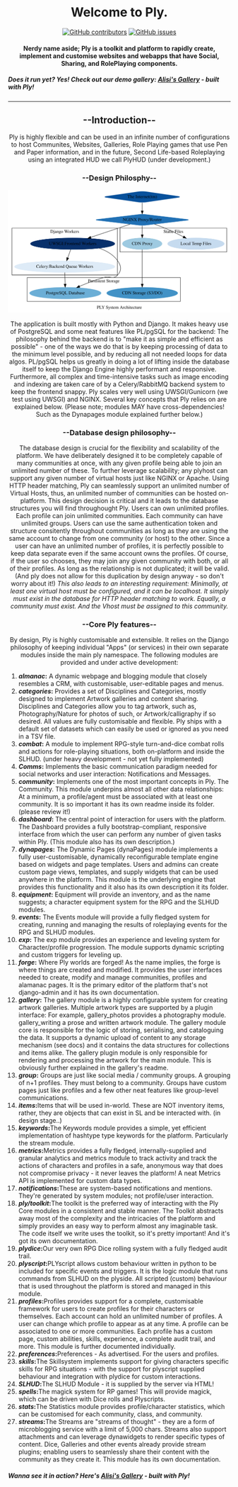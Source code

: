 <div align="center">
  <h1>Welcome to Ply.</h1>
</div>



<div align="center">
  <!-- breaks if we dont have this blank line -->
  
  <a href="">![GitHub contributors](https://img.shields.io/github/contributors-anon/mistressAlisi/ply?style=for-the-badge)</a>
  <a href="">![GitHub issues](https://img.shields.io/github/issues/mistressAlisi/ply?style=for-the-badge)</a>
</div>

<h4 align="center">
  Nerdy name aside; Ply is a toolkit and platform to rapidly create, implement and customise websites and webapps that have Social, Sharing, and RolePlaying components.
</h4>
<h5> Does it run yet? Yes! Check out our demo gallery: <a href="https://obscura.ply.ooo/gallery/@alisi" target="_blank">Alisi's Gallery</a> - built with Ply!</h5>
<hr/>

<h2 align="center">--Introduction--</h2>
<p align="center">Ply is highly flexible and can be used in an infinite number of configurations to host Communites, Websites, Galleries, Role Playing games that use Pen and Paper information, and in the future, Second Life-based Roleplaying using an integrated HUD we call PlyHUD (under development.)
</p>
<h3 align="center">--Design Philosphy--</h3>
<img src="https://raw.githubusercontent.com/mistressAlisi/ply/main/DOCUMENTATION/DESIGN/graphs/architectural_overview.graphviz.svg" alt="design arch"/>
<p align="center">The application is built mostly with Python and Django. It makes heavy use of PostgreSQL and some neat features like PL/pgSQL for the backend: The philosophy behind the backend is to "make it as simple and efficient as possible" - one of the ways we do that is by keeping processing of data to the minimum level possible, and by reducing all not needed loops for data algos. PL/pgSQL helps us greatly in doing a lot of lifting inside the database itself to keep the Django Engine highly performant and responsive. Furthermore, all complex and time-intensive tasks such as image encoding and indexing are taken care of by a Celery/RabbitMQ backend system to keep the frontend snappy.
Ply scales very well using UWSGI/Gunicorn (we test using UWSGI) and NGINX. Several key concepts that Ply relies on are explained below. (Please note; modules MAY have cross-dependencies! Such as the Dynapages module explained further below.)

</p>



<h3 align="center">--Database design philosophy--</h3>
<p align="center">
The database design is crucial for the flexibility and scalability of the platform. We have deliberately designed it to be completely capable of many communities at once, with any given profile being able to join an unlimited number of these. To further leverage scalability; any plyhost can support any given number of virtual hosts just like NGINX or Apache. Using HTTP header matching, Ply can seamlessly support an unlimited number of Virtual Hosts, thus, an unlimited number of communities can be hosted on-platform. This design decision is critical and it leads to the database structures you will find throughought Ply.
Users can own unlimited profiles. Each profile can join unlimited communities. Each community can have unlimited groups. Users can use the same authentication token and structure consitently throughout communities as long as they are using the same account to change from one community (or host) to the other. Since a user can have an unlimited number of profiles, it is perfectly possible to keep data separate even if the same account owns the profiles. Of course, if the user so chooses, they may join any given community with both, or all of their profiles. As long as the relationship is not duplicated; it will be valid. (And ply does not allow for this duplication by design anyway - so don't worry about it!)
<em>This also leads to an interesting requirement: Minimally, at least one virtual host must be configured, and it can be localhost. It simply must exist in the database for HTTP header matching to work. Equally, a community must exist. And the Vhost must be assigned to this community.</em>
</p>

<h3 align="center">--Core Ply features--</h3>
<p align="center">By design, Ply is highly customisable and extensible. It relies on the Django philosophy of keeping individual "Apps" (or services) in their own separate modules inside the main ply namespace. The following modules are provided and under active development:
<ol>
  <li><strong><em>almanac</em>:</strong> A dynamic webpage and blogging module that closely resembles a CRM, with customisable, user-editable pages and menus.</li>
  <li><strong><em>categories</em>:</strong> Provides a set of Disciplines and Categories, mostly designed to implement Artwork galleries and content sharing. Disciplines and Categories allow you to tag artwork, such as, Photography/Nature for photos of such, or Artwork/calligraphy if so desired. All values are fully customisable and flexible. Ply ships with a default set of datasets which can easily be used or ignored as you need in a TSV file.</li>
  <li><strong><em>combat</em>:</strong> A module to implement RPG-style turn-and-dice combat rolls and actions for role-playing situations, both on-platform and inside the SLHUD. (under heavy development - not yet fully implemented)</li>
  <li><strong><em>Comms</em>:</strong> Implements the basic communication paradigm needed for social networks and user interaction: Notifications and Messages.</li>
  <li><strong><em>community</em>:</strong> Implements one of the most important concepts in Ply. The Community. This module underpins almost all other data relationships: At a minimum, a profile/agent must be associated with at least one community. It is so important it has its own readme inside its folder. (please review it!)
  </li>
  <li><strong><em>dashboard</em>:</strong> The central point of interaction for users with the platform. The Dashboard provides a fully bootstrap-compliant, responsive interface from which the user can perform any number of given tasks within Ply. (This module also has its own description.)
  </li>
  <li><strong><em>dynapages</em>:</strong> The Dynamic Pages (dynaPages) module implements a fully user-customisable, dynamically reconfigurable template engine based on widgets and page templates. Users and admins can create custom page views, templates, and supply widgets that can be used anywhere in the platform. This module is the underlying engine that provides this functionality and it also has its own description it its folder.</li>
  <li><strong><em>equipment</em>:</strong> Equipment will provide an inventory, and as the name suggests; a character equipment system for the RPG and the SLHUD modules.
  </li>
  <li><strong><em>events</em>:</strong> The Events module will provide a fully fledged system for creating, running and managing the results of roleplaying events for the RPG and SLHUD modules.
  </li>
  <li><strong><em>exp</em>:</strong> The exp module provides an experience and leveling system for Character/profile progression. The module supports dynamic scripting and custom triggers for leveling up.
  </li>
  <li><strong><em>forge</em>:</strong> Where Ply worlds are forged! As the name implies, the forge is where things are created and modified. It provides the user interfaces needed to create, modify and manage communities, profiles and alamanac pages. It is the primary editor of the platform that's not django-admin and it has its own documentation.
  </li>
  <li><strong><em>gallery</em>:</strong> The gallery module is a highly configurable system for creating artwork galleries. Multiple artwork types are supported by a plugin interface: For example, gallery_photos provides a photography module. gallery_writing a prose and written artwork module. The gallery module core is responsible for the logic of storing, serialising, and cataloguing the data. It supports a dynamic upload of content to any storage mechanism (see docs) and it contains the data structures for collections and items alike. The gallery plugin module is only responsible for rendering and processing the artwork for the main module. This is obviously further explained in the gallery's readme.
  </li>
  <li><strong><em>group</em>:</strong> Groups are just like social media / community groups. A grouping of n+1 profiles. They must belong to a community. Groups have custom pages just like profiles and a few other neat features like group-level communications.
  </li>
  <li><strong><em>items</em>:</strong>Items that will be used in-world. These are NOT inventory items, rather, they are objects that can exist in SL and be interacted with. (in design stage..)
  </li>
  <li><strong><em>keywords</em>:</strong>The Keywords module provides a simple, yet efficient implementation of hashtype type keywords for the platform. Particularly the stream module.
  </li>
  <li><strong><em>metrics</em>:</strong>Metrics provides a fully fledged, internally-supplied and granular analytics and metrics module to track activity and track the actions of characters and profiles in a safe, anonymous way that does not compromise privacy - it never leaves the platform! A neat Metrics API is implemented for custom data types.
  </li>
  <li><strong><em>notifications</em>:</strong>These are system-based notifications and mentions. They're generated by system modules; not profile/user interaction.
  </li>
  <li><strong><em>ply/toolkit</em>:</strong>The toolkit is the preferred way of interacting with the Ply Core modules in a consistent and stable manner. The Toolkit abstracts away most of the complexity and the intricacies of the platform and simply provides an easy way to perform almost any imaginable task. The code itself we write uses the toolkit, so it's pretty important! And it's got its own documentation.
  </li>
  <li><strong><em>plydice</em>:</strong>Our very own RPG Dice rolling system with a fully fledged audit trail.
  </li>
  <li><strong><em>plyscript</em>:</strong>PLYscript allows custom behaviour written in python to be included for specific events and triggers. It is the logic module that runs commands from SLHUD on the plyside. All scripted (custom) behaviour that is used throughout the platform is stored and managed in this module.
  </li>
  <li><strong><em>profiles</em>:</strong>Profiles provides support for a complete, customisable framework for users to create profiles for their characters or themselves. Each account can hold an unlimited number of profiles. A user can change which profile to appear as at any time. A profile can be associated to one or more communities. Each profile has a custom page, custom abilities, skills, experience, a complete audit trail, and more. This module is further documented individually.
  </li>
  <li><strong><em>preferences</em>:</strong>Preferences - As advertised. For the users and profiles.
  </li>
  <li><strong><em>skills</em>:</strong>The Skillsystem implements support for giving characters specific skills for RPG situations - with the support for plyscript supplied behaviour and integration with plydice for custom interactions.
  </li>
  <li><strong><em>SLHUD</em>:</strong>The SLHUD Module - it is supplied by the server via HTML!
  </li>
  <li><strong><em>spells</em>:</strong>The magick system for RP games! This will provide magick, which can be driven with Dice rolls and Plyscripts.
  </li>
  <li><strong><em>stats</em>:</strong>The Statistics module provides profile/character statistics, which can be customised for each community, class, and community.  </li>
  <li><strong><em>streams</em>:</strong>The Streams are "streams of thought" - they are a form of microblogging service with a limit of 5,000 chars. Streams also support attachments and can leverage dynawidgets to render specific types of content. Dice, Galleries and other events already provide stream plugins; enabling users to seamlessly share their content with the community as they create it. This module has its own documentation.
  </li>

  </ol>
</p>


<h5>Wanna see it in action? Here's <a href="https://obscura.ply.ooo/gallery/@alisi" target="_blank">Alisi's Gallery</a> - built with Ply!</h5>

